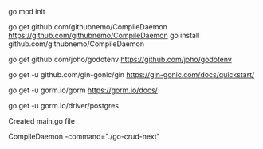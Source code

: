 go mod init

go get github.com/githubnemo/CompileDaemon
https://github.com/githubnemo/CompileDaemon
go install github.com/githubnemo/CompileDaemon

go get github.com/joho/godotenv
https://github.com/joho/godotenv

go get -u github.com/gin-gonic/gin
https://gin-gonic.com/docs/quickstart/

go get -u gorm.io/gorm
https://gorm.io/docs/

go get -u gorm.io/driver/postgres

Created main.go file

CompileDaemon -command="./go-crud-next"
